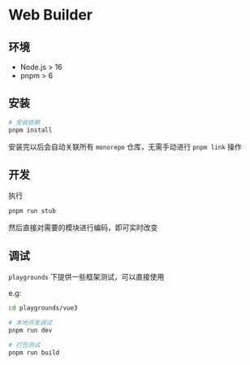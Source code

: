 # Web Builder

## 环境

- Node.js > 16
- pnpm > 6

## 安装

```bash
# 安装依赖
pnpm install
```

安装完以后会自动关联所有 `monorepo` 仓库，无需手动进行 `pnpm link` 操作

## 开发

执行

```bash
pnpm run stub
```

然后直接对需要的模块进行编码，即可实时改变

## 调试

`playgrounds` 下提供一些框架测试，可以直接使用

e.g:

```bash
cd playgrounds/vue3

# 本地开发调试
pnpm run dev

# 打包测试
pnpm run build
```
